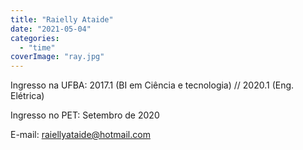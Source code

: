 ```yaml
---
title: "Raielly Ataide"
date: "2021-05-04"
categories: 
  - "time"
coverImage: "ray.jpg"
---
```


Ingresso na UFBA: 2017.1 (BI em Ciência e tecnologia) // 2020.1 (Eng. Elétrica)

Ingresso no PET: Setembro de 2020

E-mail: [raiellyataide@hotmail.com](mailto:raiellyataide@hotmail.com)
